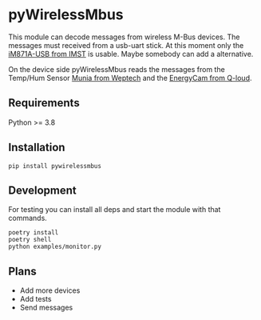 # pyWirelessMbus

This module can decode messages from wireless M-Bus devices. The messages must received from a usb-uart stick. At this moment only the [iM871A-USB from IMST](https://shop.imst.de/wireless-modules/usb-radio-products/10/im871a-usb-wireless-m-bus-usb-adapter-868-mhz) is usable. Maybe somebody can add a alternative.

On the device side pyWirelessMbus reads the messages from the Temp/Hum Sensor [Munia from Weptech](https://www.weptech.de/en/wireless-m-bus/humidity-temperature-sensor-munia.html) and the [EnergyCam from Q-loud](https://www.q-loud.de/energycam).

## Requirements

Python >= 3.8

## Installation

```
pip install pywirelessmbus
```

## Development

For testing you can install all deps and start the module with that commands.

```
poetry install
poetry shell
python examples/monitor.py
```

## Plans

- Add more devices
- Add tests
- Send messages
